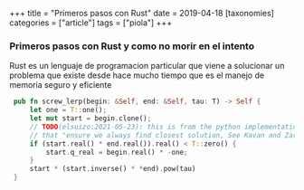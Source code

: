 +++
title = "Primeros pasos con Rust"
date = 2019-04-18
[taxonomies]
categories = ["article"]
tags = ["piola"]
+++


### Primeros pasos con Rust y como no morir en el intento

Rust es un lenguaje de programacion particular que viene a solucionar un problema
que existe desde hace mucho tiempo que es el manejo de memoria seguro y eficiente

```rust
 pub fn screw_lerp(begin: &Self, end: &Self, tau: T) -> Self {
     let one = T::one();
     let mut start = begin.clone();
     // TODO(elsuizo:2021-05-23): this is from the python implementation that refers to a paper
     // that "ensure we always find closest solution, See Kavan and Zara 2005"
     if (start.real() * end.real()).real() < T::zero() {
         start.q_real = begin.real() * -one;
     }
     start * (start.inverse() * *end).pow(tau)
 }
```
